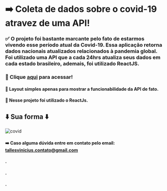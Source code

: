# ➡️ Coleta de dados sobre o covid-19 atravez de uma API!

### ✅ O projeto foi bastante marcante pelo fato de estarmos vivendo esse período atual da Covid-19. Essa aplicação retorna dados nacionais atualizados relacionados à pandemia global. Foi utilizado uma API que a cada 24hrs atualiza seus dados em cada estado brasileiro, ademais, foi utilizado ReactJS.

### 📌 Clique <a href="https://tallesvini.github.io/covid19-reactjs/">aqui</a> para acessar!
#### 📌 Layout simples apenas para mostrar a funcionabilidade da API de fato.
#### 📌 Nesse projeto foi utilizado o ReactJs.

## ⬇️ Sua forma ⬇️
![covid](https://user-images.githubusercontent.com/90796934/157997776-5de66efe-2b3a-4cf8-a10e-2268a477d9bb.gif)

#### ➡️ Caso alguma dúvida entre em contato pelo email: tallesvinicius.contato@gmail.com

#### .
#### .
#### .
